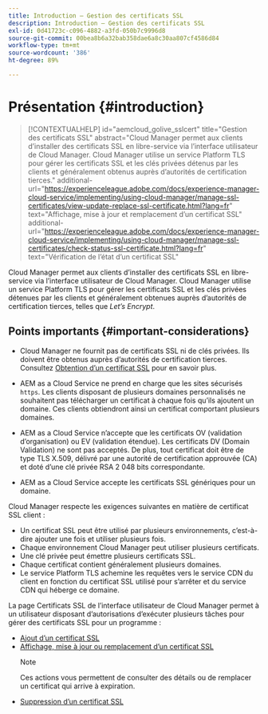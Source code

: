 ```yaml
---
title: Introduction – Gestion des certificats SSL
description: Introduction – Gestion des certificats SSL
exl-id: 0d41723c-c096-4882-a3fd-050b7c9996d8
source-git-commit: 00bea8b6a32bab358dae6a8c30aa807cf4586d84
workflow-type: tm+mt
source-wordcount: '386'
ht-degree: 89%

---
```


# Présentation {#introduction}

>[!CONTEXTUALHELP]
>id="aemcloud_golive_sslcert"
>title="Gestion des certificats SSL"
>abstract="Cloud Manager permet aux clients d’installer des certificats SSL en libre-service via l’interface utilisateur de Cloud Manager. Cloud Manager utilise un service Platform TLS pour gérer les certificats SSL et les clés privées détenus par les clients et généralement obtenus auprès d’autorités de certification tierces."
>additional-url="https://experienceleague.adobe.com/docs/experience-manager-cloud-service/implementing/using-cloud-manager/manage-ssl-certificates/view-update-replace-ssl-certificate.html?lang=fr" text="Affichage, mise à jour et remplacement d’un certificat SSL"
>additional-url="https://experienceleague.adobe.com/docs/experience-manager-cloud-service/implementing/using-cloud-manager/manage-ssl-certificates/check-status-ssl-certificate.html?lang=fr" text="Vérification de l’état d’un certificat SSL"


Cloud Manager permet aux clients d’installer des certificats SSL en libre-service via l’interface utilisateur de Cloud Manager. Cloud Manager utilise un service Platform TLS pour gérer les certificats SSL et les clés privées détenues par les clients et généralement obtenues auprès d’autorités de certification tierces, telles que *Let’s Encrypt*.

## Points importants {#important-considerations}

* Cloud Manager ne fournit pas de certificats SSL ni de clés privées. Ils doivent être obtenus auprès d’autorités de certification tierces. Consultez [Obtention d’un certificat SSL](/help/implementing/cloud-manager/managing-ssl-certifications/get-ssl-certificate.md) pour en savoir plus.

* AEM as a Cloud Service ne prend en charge que les sites sécurisés `https`. Les clients disposant de plusieurs domaines personnalisés ne souhaitent pas télécharger un certificat à chaque fois qu’ils ajoutent un domaine. Ces clients obtiendront ainsi un certificat comportant plusieurs domaines.

* AEM as a Cloud Service n’accepte que les certificats OV (validation d’organisation) ou EV (validation étendue). Les certificats DV (Domain Validation) ne sont pas acceptés. De plus, tout certificat doit être de type TLS X.509, délivré par une autorité de certification approuvée (CA) et doté d’une clé privée RSA 2 048 bits correspondante.

* AEM as a Cloud Service accepte les certificats SSL génériques pour un domaine.

Cloud Manager respecte les exigences suivantes en matière de certificat SSL client :

* Un certificat SSL peut être utilisé par plusieurs environnements, c’est-à-dire ajouter une fois et utiliser plusieurs fois.
* Chaque environnement Cloud Manager peut utiliser plusieurs certificats.
* Une clé privée peut émettre plusieurs certificats SSL.
* Chaque certificat contient généralement plusieurs domaines.
* Le service Platform TLS achemine les requêtes vers le service CDN du client en fonction du certificat SSL utilisé pour s’arrêter et du service CDN qui héberge ce domaine.

La page Certificats SSL de l’interface utilisateur de Cloud Manager permet à un utilisateur disposant d’autorisations d’exécuter plusieurs tâches pour gérer des certificats SSL pour un programme :

* [Ajout d’un certificat SSL](/help/implementing/cloud-manager/managing-ssl-certifications/add-ssl-certificate.md)
* [Affichage, mise à jour ou remplacement d’un certificat SSL](/help/implementing/cloud-manager/managing-ssl-certifications/view-update-replace-ssl-certificate.md)
   >[!NOTE]
   >Ces actions vous permettent de consulter des détails ou de remplacer un certificat qui arrive à expiration.
* [Suppression d’un certificat SSL](/help/implementing/cloud-manager/managing-ssl-certifications/delete-ssl-certificate.md)
